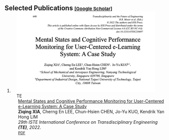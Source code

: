 <h2 id="publications" style="margin: 2px 0px -15px;">Selected Publications <a href="https://scholar.google.com/citations?hl=en&user=oXYUd1AAAAAJ" target="_blank" style="font-size:15px;">[Google Scholar]</a></h2>

<div class="publications">
<ol class="bibliography">



<li>
<div class="pub-row">

  <div class="col-sm-3 abbr" style="position: relative;padding-right: 15px;padding-left: 15px;">
    <img src="assets/img/paper_2022_te.png" class="teaser img-fluid z-depth-1">
    <abbr class="badge">TE</abbr>
  </div>

  <div class="col-sm-9" style="position: relative;width: 100%;padding-right: 15px;padding-left: 20px;">
    <div class="title"><a href="https://scholar.archive.org/work/jfrucbxvs5d5bh76ewrtuovyp4/access/wayback/https://ebooks.iospress.nl/pdf/doi/10.3233/ATDE220697" target="_blank">Mental States and Cognitive Performance Monitoring for User-Centered e-Learning System: A Case Study</a></div>
    <div class="author"><strong>Ziqing XIA</strong>, Cherng En LEE, Chun-Hsien CHEN, Jo-Yu KUO, Kendrik Yan Hong LIM</div>
    <div class="periodical"><em>29th ISTE International Conference on Transdisciplinary Engineering <strong>(TE)</strong>, 2022.</em></div>
    <div class="links">
      <a href="https://scholar.archive.org/work/jfrucbxvs5d5bh76ewrtuovyp4/access/wayback/https://ebooks.iospress.nl/pdf/doi/10.3233/ATDE220697" class="btn btn-sm z-depth-0" role="button" target="_blank" style="font-size:12px;">PDF</a>
      <!--
      <strong><i style="color:#e74d3c">Oral Presentation</i></strong>
       -->
    </div>
  </div>
  
</div>
</li>
  
<br>


</ol>
</div>